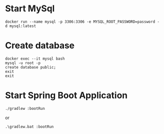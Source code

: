 # Start MySql


`docker run --name mysql -p 3306:3306 -e MYSQL_ROOT_PASSWORD=password -d mysql:latest`

# Create database

```
docker exec --it mysql bash
mysql -u root -p
create database public;
exit
exit
```

# Start Spring Boot Application

`./gradlew :bootRun`

or

`.\gradlew.bat :bootRun`